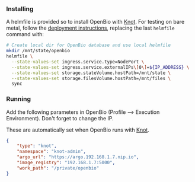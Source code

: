 ### Installing

A helmfile is provided so to install OpenBio with [Knot](https://github.com/CARV-ICS-FORTH/knot). For testing on bare metal, follow the [deployment instructions](https://carv-ics-forth.github.io/knot/docs/deployment.html#bare-metal-setup), replacing the last `helmfile` command with:

```bash
# Create local dir for OpenBio database and use local helmfile
mkdir /mnt/state/openbio
helmfile \
  --state-values-set ingress.service.type=NodePort \
  --state-values-set ingress.service.externalIPs\[0\]=${IP_ADDRESS} \
  --state-values-set storage.stateVolume.hostPath=/mnt/state \
  --state-values-set storage.filesVolume.hostPath=/mnt/files \
  sync
```

### Running

Add the following parameters in OpenBio (Profile --> Execution Environment). Don't forget to change the IP.

These are automatically set when OpenBio runs with [Knot](https://github.com/CARV-ICS-FORTH/knot).

```json
{
    "type": "knot",
    "namespace": "knot-admin",
    "argo_url": "https://argo.192.168.1.7.nip.io",
    "image_registry": "192.168.1.7:5000",
    "work_path": "/private/openbio"
}
```
